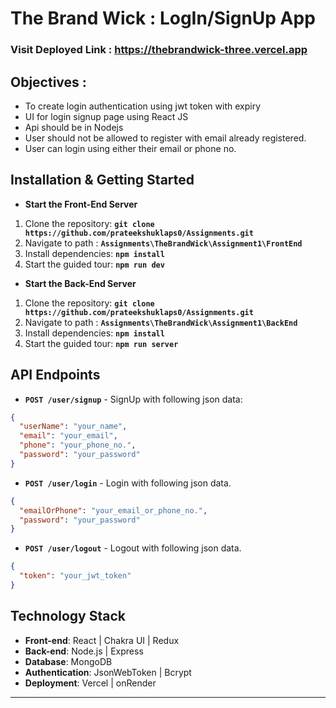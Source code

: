 # The Brand Wick : LogIn/SignUp App

### **Visit Deployed Link** : https://thebrandwick-three.vercel.app

## Objectives :

- To create login authentication using jwt token with expiry
- UI for login signup page using React JS
- Api should be in Nodejs
- User should not be allowed to register with email already registered.
- User can login using either their email or phone no.

## **Installation & Getting Started**

- **Start the Front-End Server**

1. Clone the repository: **`git clone https://github.com/prateekshuklaps0/Assignments.git`**
2. Navigate to path : **`Assignments\TheBrandWick\Assignment1\FrontEnd`**
3. Install dependencies: **`npm install`**
4. Start the guided tour: **`npm run dev`**

- **Start the Back-End Server**

1. Clone the repository: **`git clone https://github.com/prateekshuklaps0/Assignments.git`**
2. Navigate to path : **`Assignments\TheBrandWick\Assignment1\BackEnd`**
3. Install dependencies: **`npm install`**
4. Start the guided tour: **`npm run server`**

## **API Endpoints**

- **`POST /user/signup`** - SignUp with following json data:

```json
{
  "userName": "your_name",
  "email": "your_email",
  "phone": "your_phone_no.",
  "password": "your_password"
}
```

- **`POST /user/login`** - Login with following json data.

```json
{
  "emailOrPhone": "your_email_or_phone_no.",
  "password": "your_password"
}
```

- **`POST /user/logout`** - Logout with following json data.

```json
{
  "token": "your_jwt_token"
}
```

## Technology Stack

- **Front-end**: React | Chakra UI | Redux
- **Back-end**: Node.js | Express
- **Database**: MongoDB
- **Authentication**: JsonWebToken | Bcrypt
- **Deployment**: Vercel | onRender

---
